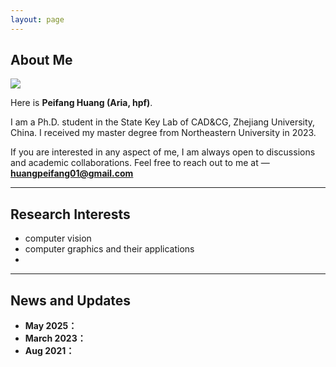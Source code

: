 ```yaml
---
layout: page
---
```


## About Me

<img src="huangpeifang.jpg" class="floatpic">


Here is **Peifang Huang (Aria, hpf)**.<br>

I am a Ph.D. student in the State Key Lab of CAD&CG, Zhejiang University, China. I received my master degree from Northeastern University in 2023.<br>


If you are interested in any aspect of me, I am always open to discussions and academic collaborations. Feel free to reach out to me at — **huangpeifang01@gmail.com**

---

## Research Interests

- computer vision
- computer graphics and their applications
- 

---

## News and Updates

- **May 2025：**
- **March 2023：**
- **Aug 2021：**

<br>

